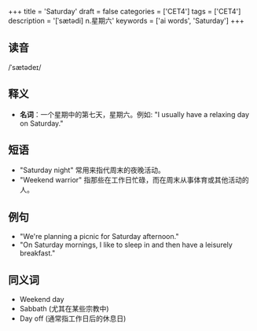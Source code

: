 +++
title = 'Saturday'
draft = false
categories = ['CET4']
tags = ['CET4']
description = '[ˈsætədi] n.星期六'
keywords = ['ai words', 'Saturday']
+++

## 读音
/ˈsætədeɪ/

## 释义
- **名词**：一个星期中的第七天，星期六。例如: "I usually have a relaxing day on Saturday."

## 短语
- "Saturday night" 常用来指代周末的夜晚活动。
- "Weekend warrior" 指那些在工作日忙碌，而在周末从事体育或其他活动的人。

## 例句
- "We're planning a picnic for Saturday afternoon."
- "On Saturday mornings, I like to sleep in and then have a leisurely breakfast."

## 同义词
- Weekend day
- Sabbath (尤其在某些宗教中)
- Day off (通常指工作日后的休息日)

